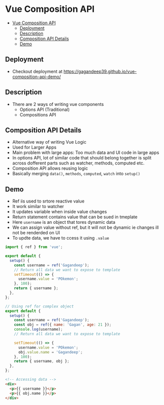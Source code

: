 # Vue Composition API

- [Vue Composition API](#vue-composition-api)
  - [Deployment](#deployment)
  - [Description](#description)
  - [Composition API Details](#composition-api-details)
  - [Demo](#demo)

## Deployment

- Checkout deployment at <https://gagandeep39.github.io/vue-composition-api-demo/>

## Description

- There are 2 ways of writing vue components
  - Options API (Traditional)
  - Compositions API

## Composition API Details

- Alternative way of writing Vue Logic
- Used for Larger Apps
- Main problem with large apps: Too much data and UI code in large apps
- In options API, lot of similar code that should belong together is split across dofferent parts such as watcher, methods, computed etc.
- Composition API allows reusing logic
- Basically merging `data()`, `methods`, `computed`, `watch` into `setup()`

## Demo

- Ref iis used to srtore reactive value
- It work similar to watcher
- It updates variable when inside value changes
- Return statement contains value that can be sued in tmeplate
- Here `username` is an object that tores dynamic data
- We can assign value without ref, but it will not be dynamic ie changes ill not be renderded on UI
- To updte data, we have to ccess it using `.value`

```js
import { ref } from 'vue';

export default {
  setup() {
    const username = ref('Gagandeep');
    // Return all data we want to expose to template
    setTimeout(() => {
      username.value = 'POkemon';
    }, 100);
    return { username };
  },
};
```

```js
// Using ref for complex object
export default {
  setup() {
    const username = ref('Gagandeep');
    const obj = ref({ name: 'Gagan', age: 21 });
    console.log(username);
    // Return all data we want to expose to template

    setTimeout(() => {
      username.value = 'POkemon';
      obj.value.name = 'Gagandeep';
    }, 100);
    return { username, obj };
  },
};
```

```html
<!-- Accessing data -->
<div>
  <p>{{ username }}</p>
  <p>{{ obj.name }}</p>
</div>
```
